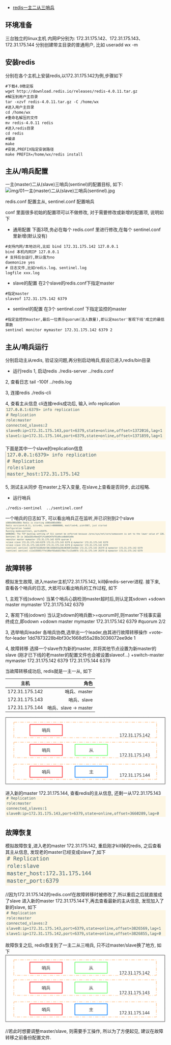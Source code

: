 - [redis一主二从三哨兵](https://my.oschina.net/wangxu3655/blog/2214310)

## 环境准备
三台独立的linux主机
内网IP分别为: 172.31.175.142、172.31.175.143、172.31.175.144
分别创建带主目录的普通用户, 比如 useradd wx -m

## 安装redis
分别在各个主机上安装redis,以172.31.175.142为例,步骤如下
```
#下载4.0稳定版
wget http://download.redis.io/releases/redis-4.0.11.tar.gz
#解压到用户主目录
tar -xzvf redis-4.0.11.tar.gz -C /home/wx
#进入用户主目录
cd /home/wx
#重命名解压的文件
mv redis-4.0.11 redis
#进入redis目录
cd redis
#编译
make 
#安装,PREFIX指定安装路径
make PREFIX=/home/wx/redis install
```

## 主从/哨兵配置
一主(master)二从(slave)三哨兵(sentinel)的配置目标, 如下:
![img/01一主(master)二从(slave)三哨兵(sentinel).jpg](01一主(master)二从(slave)三哨兵(sentinel).jpg)

redis.conf 配置主从, sentinel.conf 配置哨兵

conf 里面很多初始的配置项可以不做修改, 对于需要修改或新增的配置项, 说明如下

- 通用配置
下面3项,务必在每个 redis.conf 里进行修改,在每个 sentinel.conf 里新增(默认没有)
```
#支持内网/本地访问,比如 bind 172.31.175.142 127.0.0.1
bind 本机内网IP 127.0.0.1
# 支持后台运行,默认值为no
daemonize yes
# 日志文件,比如redis.log、sentinel.log
logfile xxx.log
```

- slave的配置
在2个slave的redis.conf下指定master
```
#指定master
slaveof 172.31.175.142 6379
```

- sentinel的配置
在3个 sentinel.conf 下指定监控的master
```
#指定监控的master,最后一位表示quorum(法人数量),即认定master'客观下线'成立的最低票数
sentinel monitor mymaster 172.31.175.142 6379 2
```

## 主从/哨兵运行
分别启动主从redis, 验证没问题,再分别启动哨兵,假设已进入redis/bin目录

- 运行redis
1, 启动redis
./redis-server ../redis.conf

2, 查看日志
tail -100f ../redis.log 

3, 连接redis
./redis-cli

4, 查看主从信息
cli连接redis成功后, 输入 info replication
![img/01master.jpg](./img/01master.jpg)

下面是其中一个slave的replication信息
![img/01slave.jpg](./img/01slave.jpg)

5, 测试主从同步
在master上写入变量, 在slave上查看是否同步, 此过程略.

-  运行哨兵
```
./redis-sentinel  ../sentinel.conf
```

一个哨兵的日志如下, 可以看出哨兵正在监听,并已识别到2个slave
![img/01sentinel.jpg](./img/01sentinel.jpg)

## 故障转移
模拟发生故障, 进入master主机172.31.175.142, kill掉redis-server进程.
接下来, 查看各个哨兵的日志, 大抵可以看出哨兵的工作过程, 如下

1, 主观下线(sdown)
当某个哨兵心跳检测master超时后,则认定其sdown
+sdown master mymaster 172.31.175.142 6379

2, 客观下线(odown)
当认定sdown的哨兵数>=quorum时,则master下线事实最终成立,即odown
 +odown master mymaster 172.31.175.142 6379 #quorum 2/2

3, 选举哨兵leader
各哨兵协商,选举出一个leader,由其进行故障转移操作
+vote-for-leader 1dd7873228b4bf30c1668d55a28b3036072ee9de 1

4, 故障转移
选择一个slave作为新的master, 并将其他节点设置为新master的slave (刚才已下线的老master的配置文件也会被设置slaveof...) 
+switch-master mymaster 172.31.175.142 6379 172.31.175.144 6379

当故障转移成功后, redis就是一主一从, 如下

主机|角色
--|--:
172.31.175.142 | 哨兵、master
172.31.175.143 | 哨兵、slave
172.31.175.144 | 哨兵、slave -> master

![img/01failover.jpg](./img/01failover.jpg)

进入新的master 172.31.175.144, 查看redis的主从信息, 还剩一从172.31.175.143
![img/01failover2.jpg](./img/01failover2.jpg)

## 故障恢复
模拟故障恢复,进入老的master 172.31.175.142, 重启刚才kill掉的redis, 之后查看其主从信息, 发现老的master已经变成slave了,如下
![img/01recovery.jpg](./img/01recovery.jpg)

//因为172.31.175.142的redis.conf在故障转移时被修改了,所以重启之后就直接成了slave
进入新的master 172.31.175.144下,再去查看最新的主从信息, 发现加入了新的slave, 如下
![img/01recovery2.jpg](./img/01recovery2.jpg)


故障恢复之后, redis恢复到了一主二从三哨兵, 只不过master/slave换了地方, 如下
![img/01recovery3.jpg](./img/01recovery3.jpg)

//若此时想要调整master/slave, 则需要手工操作, 所以为了方便起见, 建议在故障转移之前备份配置文件.
